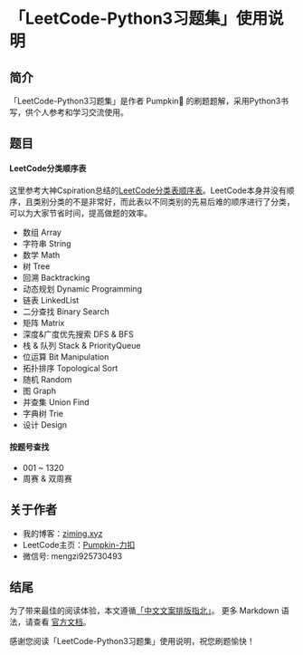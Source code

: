 # 「LeetCode-Python3习题集」使用说明
## 简介
「LeetCode-Python3习题集」是作者 Pumpkin🎃 的刷题题解，采用Python3书写，供个人参考和学习交流使用。
## 题目
#### LeetCode分类顺序表
这里参考大神Cspiration总结的[LeetCode分类表顺序表](https://cspiration.com/leetcodeClassification)。LeetCode本身并没有顺序，且类别分类的不是非常好，而此表以不同类别的先易后难的顺序进行了分类，可以为大家节省时间，提高做题的效率。
- 数组 Array
- 字符串 String
- 数学 Math
- 树 Tree
- 回溯 Backtracking
- 动态规划 Dynamic Programming
- 链表 LinkedList
- 二分查找 Binary Search
- 矩阵 Matrix
- 深度&广度优先搜索 DFS & BFS
- 栈 & 队列 Stack & PriorityQueue
- 位运算 Bit Manipulation
- 拓扑排序 Topological Sort
- 随机 Random
- 图 Graph
- 并查集 Union Find
- 字典树 Trie
- 设计 Design
#### 按题号查找
- 001 ~ 1320
- 周赛 & 双周赛
## 关于作者
- 我的博客：[ziming.xyz](https://www.ziming.xyz/)
- LeetCode主页：[Pumpkin-力扣](https://leetcode-cn.com/u/ml-zimingmeng/)
- 微信号: mengzi925730493
## 结尾
为了带来最佳的阅读体验，本文遵循[「中文文案排版指北」](https://github.com/mzlogin/chinese-copywriting-guidelines)。
更多 Markdown 语法，请查看 [官方文档](https://www.markdownguide.org/basic-syntax/)。

感谢您阅读「LeetCode-Python3习题集」使用说明，祝您刷题愉快！
